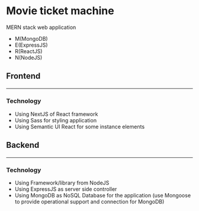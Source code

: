 # Movie ticket machine
MERN stack web application<br/>
- M(MongoDB)<br/>
- E(ExpressJS)<br/>
- R(ReactJS)<br/>
- N(NodeJS)<br/>
## Frontend <hr/>
### Technology
- Using NextJS of React framework
- Using Sass for styling application
- Using Semantic UI React for some instance elements
## Backend <hr/>
### Technology
- Using Framework/library from NodeJS
- Using ExpressJS as server side controller
- Using MongoDB as NoSQL Database for the application (use Mongoose to provide operational support and connection for MongoDB)